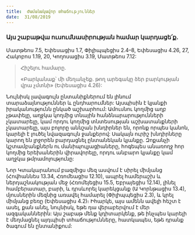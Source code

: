 ```yaml
---
title:  Ժամանակավոր տհաճություններ
date:  31/08/2019
---
```


### Այս շաբաթվա ուսումնասիրության համար կարդացե՛ք.
Մատթեոս 7.5, Եփեսացիս 1.7, Փիլիպպեցիս 2.4–8, Եփեսացիս 4.26, 27, Հակոբոս 1.19, 20, Կողոսացիս 3.19, Մատթեոս 7.12:

> <p>Հիշելու համարը.<p>
> «Բարկանաք՝ մի մեղանչեք. թող արեգակը ձեր բարկության վրա չմտնի» (Եփեսացիս 4.26):

Նույնիսկ լավագույն ընտանիքներում են լինում տարաձայնություններ և ընդհարումներ: Այսպիսին է կյանքի իրականությունն ընկած աշխարհում: Ամուսնու կողմից աղբ չթափելը, աղջկա կողմից տնային հանձնարարությունների չկատարելը, կամ որդու կողմից տնտեսության աշխատանքների չկատարելը, այս բոլորը աննշան խնդիրներ են, որոնք որպես կանոն, կարելի է լուծել նվազագույն ջանքերով: Սակայն ուրիշ խնդիրները կարող են լրջորեն բարդացնել ընտանեկան կյանքը. Զոքանչի կշտամբանքներն ու մանիպուլյացիաները, հոգեպես անառողջ հոր կողմից երեխաներին վիրավորելը, որդու անբարո կյանքը կամ աղջկա թմրամոլությունը:

Նոր Կտակարանում բազմիցս մեզ ասվում է սիրել միմյանց (Հովհաննես 13.34, Հռոմեացիս 12.10), ապրել համերաշխ և ներդաշնակության մեջ (Հռոմեյեցիս 15.5, Եբրայեցիս 12.14), լինել համբերատար, բարի, և դրսևորել կարեկցանք (Ա Կորնթացիս 13.4), մյուսներին մեզնից առավել համարել (Փիլիպպեցիս 2.3), և կրել միմյանց բեռը (Եփեսացիս 4.2)։ Իհարկե, այս ամենն ավելի հեշտ է ասել, քան անել, նույնիսկ, եթե դա վերաբերվում է մեր ազգականներին: Այս շաբաթ մենք կդիտարկենք, թե ինչպես կարելի է մեղմացնել այդպիսի տհաճությունները, հատկապես, եթե դրանք ծագում են ընտանիքում: